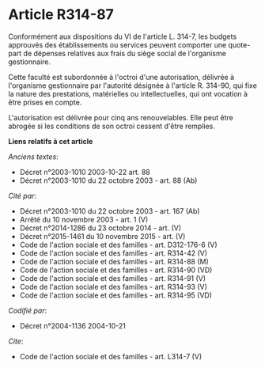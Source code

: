 # Article R314-87

Conformément aux dispositions du VI de l'article L. 314-7, les budgets approuvés des établissements ou services peuvent
comporter une quote-part de dépenses relatives aux frais du siège social de l'organisme gestionnaire. 

Cette faculté est subordonnée à l'octroi d'une autorisation, délivrée à l'organisme gestionnaire par l'autorité désignée à
l'article R. 314-90, qui fixe la nature des prestations, matérielles ou intellectuelles, qui ont vocation à être prises en
compte. 

L'autorisation est délivrée pour cinq ans renouvelables. Elle peut être abrogée si les conditions de son octroi cessent
d'être remplies.

**Liens relatifs à cet article**

_Anciens textes_:

  - Décret n°2003-1010 2003-10-22 art. 88
  - Décret n°2003-1010 du 22 octobre 2003 - art. 88 (Ab)

_Cité par_:

  - Décret n°2003-1010 du 22 octobre 2003 - art. 167 (Ab)
  - Arrêté du 10 novembre 2003 - art. 1 (V)
  - Décret n°2014-1286 du 23 octobre 2014 - art. (V)
  - Décret n°2015-1461 du 10 novembre 2015 - art. (V)
  - Code de l'action sociale et des familles - art. D312-176-6 (V)
  - Code de l'action sociale et des familles - art. R314-42 (V)
  - Code de l'action sociale et des familles - art. R314-88 (M)
  - Code de l'action sociale et des familles - art. R314-90 (VD)
  - Code de l'action sociale et des familles - art. R314-91 (V)
  - Code de l'action sociale et des familles - art. R314-93 (V)
  - Code de l'action sociale et des familles - art. R314-95 (VD)

_Codifié par_:

  - Décret n°2004-1136 2004-10-21

_Cite_:

  - Code de l'action sociale et des familles - art. L314-7 (V)
